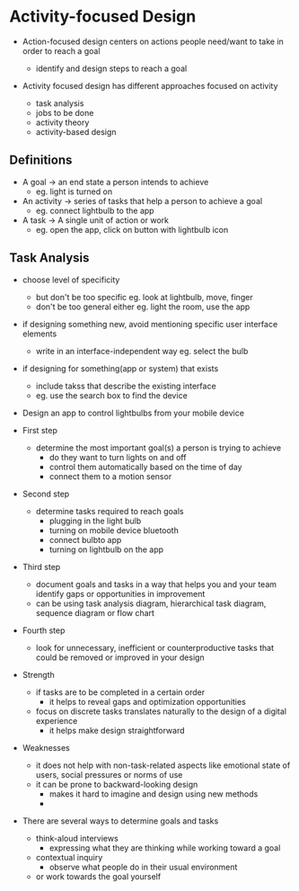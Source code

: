 # Activity-focused Design

- Action-focused design centers on actions people need/want to take in order to reach a goal
  - identify and design steps to reach a goal

- Activity focused design has different approaches focused on activity
  - task analysis
  - jobs to be done
  - activity theory
  - activity-based design


## Definitions

- A goal -> an end state a person intends to achieve
  - eg. light is turned on
- An activity -> series of tasks that help a person to achieve a goal
  - eg. connect lightbulb to the app
- A task -> A single unit of action or work
  - eg. open the app, click on button with lightbulb icon


## Task Analysis

- choose level of specificity
  - but don't be too specific eg. look at lightbulb, move, finger
  - don't be too general either eg. light the room, use the app
- if designing something new, avoid mentioning specific user interface elements
  - write in an interface-independent way eg. select the bulb
- if designing for something(app or system) that exists
  - include takss that describe the existing interface
  - eg. use the search box to find the device

- Design an app to control lightbulbs from your mobile device
- First step
  - determine the most important goal(s) a person is trying to achieve
    - do they want to turn lights on and off
    - control them automatically based on the time of day
    - connect them to a motion sensor
- Second step
  - determine tasks required to reach goals
    - plugging in the light bulb
    - turning on mobile device bluetooth
    - connect bulbto app
    - turning on lightbulb on the app
- Third step
  - document goals and tasks in a way that helps you and your team identify gaps or opportunities in improvement
  - can be using task analysis diagram, hierarchical task diagram, sequence diagram or flow chart
- Fourth step
  - look for unnecessary, inefficient or counterproductive tasks that could be removed or improved in your design

- Strength
  - if tasks are to be completed in a certain order
    - it helps to reveal gaps and optimization opportunities
  - focus on discrete tasks translates naturally to the design of a digital experience
    - it helps make design straightforward

- Weaknesses
  - it does not help with non-task-related aspects like emotional state of users, social pressures or norms of use
  - it can be prone to backward-looking design
    - makes it hard to imagine and design using new methods
    - 

- There are several ways to determine goals and tasks
  - think-aloud interviews
    - expressing what they are thinking while working toward a goal
  - contextual inquiry
    - observe what people do in their usual environment
  - or work towards the goal yourself